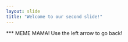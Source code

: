 ```yaml
---
layout: slide
title: "Welcome to our second slide!"
---
```

*** MEME MAMA!
Use the left arrow to go back!
